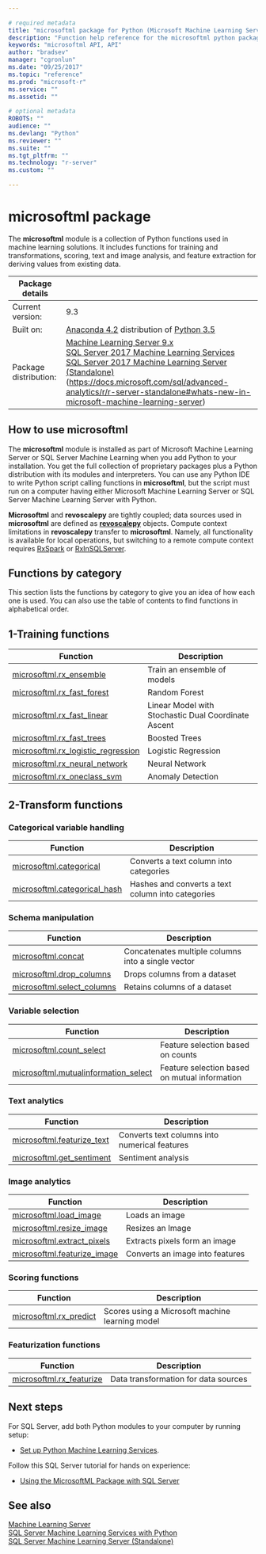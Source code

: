 ```yaml
--- 
 
# required metadata 
title: "microsoftml package for Python (Microsoft Machine Learning Server and SQL Server Machine Learning Server) " 
description: "Function help reference for the microsoftml python package of SQL Server Machine Learning Server." 
keywords: "microsoftml API, API" 
author: "bradsev" 
manager: "cgronlun" 
ms.date: "09/25/2017" 
ms.topic: "reference" 
ms.prod: "microsoft-r" 
ms.service: "" 
ms.assetid: "" 
 
# optional metadata 
ROBOTS: "" 
audience: "" 
ms.devlang: "Python" 
ms.reviewer: "" 
ms.suite: "" 
ms.tgt_pltfrm: "" 
ms.technology: "r-server" 
ms.custom: "" 
 
---
```


# microsoftml package

The **microsoftml** module is a collection of Python functions used in machine learning solutions. It includes functions for training and transformations, scoring, text and image analysis, and feature extraction for deriving values from existing data.

| Package details | |
|--------|-|
| Current version: |  9.3 |
| Built on: | [Anaconda 4.2](https://www.continuum.io/why-anaconda) distribution of [Python 3.5](https://www.python.org/doc) |
| Package distribution: | [Machine Learning Server 9.x](../../what-is-machine-learning-server.md) </br>[SQL Server 2017 Machine Learning Services](https://docs.microsoft.com/sql/advanced-analytics/python/sql-server-python-services) </br>[SQL Server 2017 Machine Learning Server (Standalone)](https://docs.microsoft.com/sql/advanced-analytics/r/r-server-standalone)(https://docs.microsoft.com/sql/advanced-analytics/r/r-server-standalone#whats-new-in-microsoft-machine-learning-server) |


## How to use microsoftml

The **microsoftml** module is installed as part of Microsoft Machine Learning Server or SQL Server Machine Learning when you add Python to your installation. You get the full collection of proprietary packages plus a Python distribution with its modules and interpreters. You can use any Python IDE to write Python script calling functions in **microsoftml**, but the script must run on a computer having either Microsoft Machine Learning Server or SQL Server Machine Learning Server with Python.

**Microsoftml** and **revoscalepy** are tightly coupled; data sources used in **microsoftml** are defined as [**revoscalepy**](../revoscalepy/revoscalepy-package.md) objects. Compute context limitations in **revoscalepy** transfer to **microsoftml**. Namely, all functionality is available for local operations, but switching to a remote compute context requires [RxSpark](../revoscalepy/RxSpark.md) or [RxInSQLServer](../revoscalepy/RxInSQLServer.md).

## Functions by category

This section lists the functions by category to give you an idea of how each one is used. You can also use the table of contents to find functions in alphabetical order.

## 1-Training functions

| Function | Description |
|----------|-------------|
|[microsoftml.rx_ensemble](rx-ensemble.md) | Train an ensemble of models |
|[microsoftml.rx_fast_forest](rx-fast-forest.md)  | Random Forest |
|[microsoftml.rx_fast_linear](rx-fast-linear.md) | Linear Model with Stochastic Dual Coordinate Ascent |
|[microsoftml.rx_fast_trees](rx-fast-trees.md) | Boosted Trees |
|[microsoftml.rx_logistic_regression](rx-logistic-regression.md) | Logistic Regression |
|[microsoftml.rx_neural_network](rx-neural-network.md) | Neural Network |
|[microsoftml.rx_oneclass_svm](rx-oneclass-svm.md) | Anomaly Detection |

<a name="ml-transforms"></a>

## 2-Transform functions

### Categorical variable handling

| Function | Description |
|----------|-------------|
|[microsoftml.categorical](categorical.md) | Converts a text column into categories |
|[microsoftml.categorical_hash](categorical-hash.md) | Hashes and converts a text column into categories |

### Schema manipulation

| Function | Description |
|----------|-------------|
|[microsoftml.concat](concat.md) | Concatenates multiple columns into a single vector |
|[microsoftml.drop_columns](drop-columns.md) | Drops columns from a dataset |
|[microsoftml.select_columns](select-columns.md) | Retains columns of a dataset |


### Variable selection

| Function | Description |
|----------|-------------|
|[microsoftml.count_select](count-select.md) |Feature selection based on counts |
|[microsoftml.mutualinformation_select](mutualinformation-select.md) | Feature selection based on mutual information |


### Text analytics

| Function | Description |
|----------|-------------|
|[microsoftml.featurize_text](featurize-text.md) | Converts text columns into numerical features |
|[microsoftml.get_sentiment](get-sentiment.md) | Sentiment analysis |


### Image analytics 

| Function | Description |
|----------|-------------|
|[microsoftml.load_image](load-image.md) | Loads an image |
|[microsoftml.resize_image](resize-image.md) | Resizes an Image |
|[microsoftml.extract_pixels](extract-pixels.md) | Extracts pixels form an image |
|[microsoftml.featurize_image](featurize-image.md) | Converts an image into features |


### Scoring functions

| Function | Description |
|----------|-------------|
|[microsoftml.rx_predict](rx-predict.md) | Scores using a Microsoft machine learning model |


### Featurization functions

| Function | Description |
|----------|-------------|
|[microsoftml.rx_featurize](rx-featurize.md) | Data transformation for data sources |


## Next steps

For SQL Server, add both Python modules to your computer by running setup: 

+ [Set up Python Machine Learning Services](https://docs.microsoft.com/sql/advanced-analytics/python/setup-python-machine-learning-services).

Follow this SQL Server tutorial for hands on experience: 

+ [Using the MicrosoftML Package with SQL Server](https://docs.microsoft.com/en-us/sql/advanced-analytics/using-the-microsoftml-package) 

## See also

  [Machine Learning Server](../../what-is-machine-learning-server.md)  
  [SQL Server Machine Learning Services with Python](https://docs.microsoft.com/sql/advanced-analytics/python/sql-server-python-services)  
  [SQL Server Machine Learning Server (Standalone)](https://docs.microsoft.com/sql/advanced-analytics/r/r-server-standalone) 